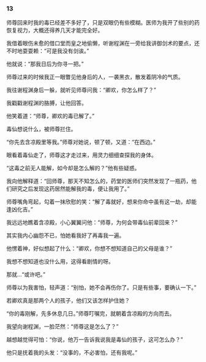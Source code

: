 ### 13

师尊回来时我的毒已经差不多好了，只是双眼仍有些模糊。医师为我开了些别的药恢复视力，大概还得养几天才能完全好。

我借着眼伤未愈的借口堂而皇之地偷懒，听谢程渊在一旁给我讲御剑术的要点，还不时地耍耍赖：“可是我没有剑诶。”

他就说：“那我日后为你寻一把。”

师尊过来的时候我正一眼瞥见他身后的人，一袭黑衣，散发着阴冷的气质。

我往谢程渊身后一躲，就听见师尊问我：“卿欢，你怎么样了？”

我戳戳谢程渊的胳膊，让他回答。

他笑着道：“师尊，卿欢的毒已解了。”

毒仙想说什么，被师尊拦住。

“你先去含凉殿里等我。”师尊对她说，顿了顿，又道：“在西边。”

眼看着毒仙走了，师尊这才走过来，用灵力细细查探我的身体。

“这毒之前无人能解，如今却是怎么解的？”他有些疑惑。

我向他解释道：“回师尊，那天不知怎么的，药堂的医师们突然发现了一瓶药，他们研究之后发现这药居然能解我的毒，便让我用了。”

师尊嘴角弯起，勾着一抹欣慰的笑：“解了毒就好，想来你命中虽有这一劫，却能逢凶化吉。”

我远远地瞧着含凉殿，小心翼翼问他：“师尊，为何会带毒仙前辈回来？”

其实我内心幽怨不已，怕她看我好了再毒我一遍。

他愣着神，好似想起了什么：“卿欢，你想不想知道自己的父母是谁？”

我想不想知道也没什么用，这得看剧情的呀。

那就...“或许吧。”

师尊以为我害怕，轻声道：“别怕，她不会再伤你了。只是有些事，要确认一下。”

若卿欢真是那两个人的孩子，他们又该怎样护住她？

“你的毒刚解，先多休息几日。”师尊叮嘱完，就朝着含凉殿的方向而去。

我望向谢程渊，一脸茫然：“师尊这是怎么了？”

越想越觉得可怕：“你说，他万一告诉我说我是毒仙的孩子，这可怎么办？”

他只是抚着我的头发：“没事的，不必害怕，还有我呢。”